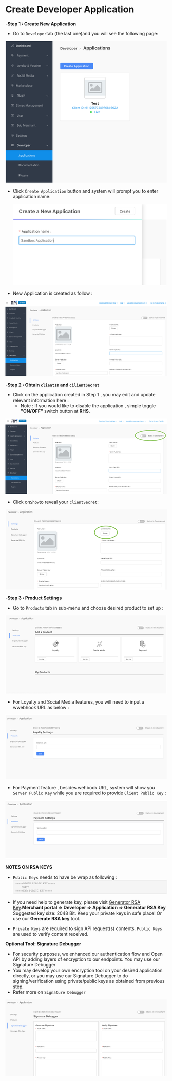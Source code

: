 # Create Developer Application

-<strong>Step 1 : Create New Application</strong>

- Go to `Developer`tab (the last one)and you will see the following page:

![image](images/CDA1.png)<br />

- Click `Create Application` button and system will prompt you to enter application name:<br /><br />
  ![image](images/CDA2.png)

- New Application is created as follow :

![image](images/CDA3.png)

-<strong>Step 2 : Obtain `clientID` and `cilientSecret`</strong>

- Click on the application created in Step 1 , you may edit and update relevant information here :
  - Note : If you would like to disable the application , simple toggle **"ON/OFF"** switch button at **RHS**.

![image](images/CDA4.png)

- Click on`Show`to reveal your `clientSecret`:

![image](images/CDA5.png)

-<strong>Step 3 : Product Settings</strong>

- Go to `Products` tab in sub-menu and choose desired product to set up :

![image](images/CDA6.png)

- For Loyalty and Social Media features, you will need to input a wwebhook URL as below :

![image](images/CDA7.png)

- For Payment feature , besides wehbook URL, system will show you `Server Public Key` while you are required to provide `Client Public Key` :

![image](images/CDA8.png)

<strong>NOTES ON RSA KEYS</strong> <br />

- `Public Keys` needs to have be wrap as following :
  ![image](images/CDA9.1.png)
- If you need help to generate key, please visit [Generator RSA Key](https://merchant.revenuemonster.my/developer/apps/5781149902293289753/rsa-generator).**Merchant portal => Developer => Application => Generator RSA Key** Suggested key size: 2048 Bit. Keep your private keys in safe place! Or use our **Generate RSA key** tool.

- `Private Keys` are required to sign API request(s) contents. `Public Keys` are used to verify content received.

**Optional Tool: Signature Debugger**<br />

- For security purposes, we enhanced our authentication flow and Open API by adding layers of encryption to our endpoints. You may use our Signature Debugger
- You may develop your own encryption tool on your desired application directly, or you may use our Signature Debugger to do signing/verification using private/public keys as obtained from previous step.
- Refer more on `Signature Debugger`

![image](images/CDA10.png)
